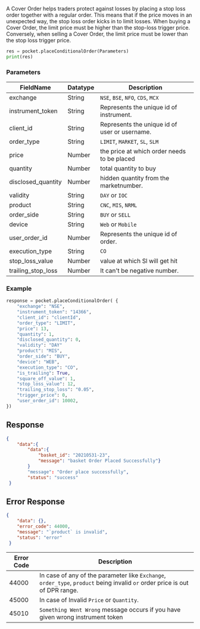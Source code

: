 <!-- # Place Cover Order -->

A Cover Order helps traders protect against losses by placing a stop loss order together with a regular order. This means that if the price moves in an unexpected way, the stop loss order kicks in to limit losses. When buying a Cover Order, the limit price must be higher than the stop-loss trigger price. Conversely, when selling a Cover Order, the limit price must be lower than the stop loss trigger price.


```python
res = pocket.placeConditionalOrder(Parameters)
print(res)
```

### Parameters

| FieldName          | Datatype   | Description                                         |
|--------------------|------------|-----------------------------------------------------|
| exchange           | String     | `NSE`, `BSE`, `NFO`, `CDS`, `MCX`                            |
| instrument_token   | String     | Represents the unique id of instrument.             |
| client_id          | String     | Represents the unique id of user or username.       |
| order_type         | String     | `LIMIT`, `MARKET`, `SL`, `SLM`                             |
| price              | Number     | the price at which order needs to be placed                                  |
| quantity           | Number     | total quantity to buy                                    |
| disclosed_quantity | Number     | hidden quantity from the marketnumber.                        |
| validity           | String     | `DAY` or `IOC`                                          |
| product            | String     | `CNC`, `MIS`, `NRML`                                      |
| order_side         | String     | `BUY` or `SELL`                                         |
| device             | String     | `Web` or `Mobile`                                       |
| user_order_id      | Number     | Represents the unique id of order.                  |
| execution_type     | String     | `CO`                                                  |
| stop_loss_value    | Number     | value at which Sl will get hit                        |
| trailing_stop_loss | Number     | It can't be negative number.                        |



### Example 
```python
response = pocket.placeConditionalOrder( {
    "exchange": "NSE",
    "instrument_token": "14366",
    "client_id": "clientId",
    "order_type": "LIMIT",
    "price": 13,
    "quantity": 1,
    "disclosed_quantity": 0,
    "validity": "DAY"
    "product": "MIS",
    "order_side": "BUY",
    "device": "WEB",
    "execution_type": "CO",
    "is_trailing": True,
    "square_off_value": 1,
    "stop_loss_value": 12,
    "trailing_stop_loss": "0.05",
    "trigger_price": 0,
    "user_order_id": 10002,
})
```


## Response
```json
{
    "data":{
        "data":{
            "basket_id": "20210531-23",
            "message": "basket Order Placed Successfully"}
        }
        "message": "Order place successfully",
        "status": "success"
 }
```

## Error Response
```json
{
    "data": {},
    "error_code": 44000,
    "message": "`product` is invalid",
    "status": "error"
 }
```

| Error Code | Description                                                |
|------------|------------------------------------------------------------|
| 44000      | In case of any of the parameter like `Exchange`,  `order_type`, `product` being invalid `or` order price is out of DPR range.|
| 45000      | In case of Invalid `Price` or `Quantity`.                                        |
| 45010      | `Something Went Wrong` message occurs if you have given wrong instrument token                             |